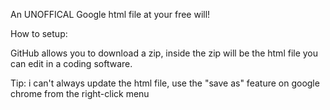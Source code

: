 An UNOFFICAL Google html file at your free will!





How to setup:

GitHub allows you to download a zip, inside the zip will be the html file you can edit in a coding software.


Tip: i can't always update the html file, use the "save as" feature on google chrome from the right-click menu
